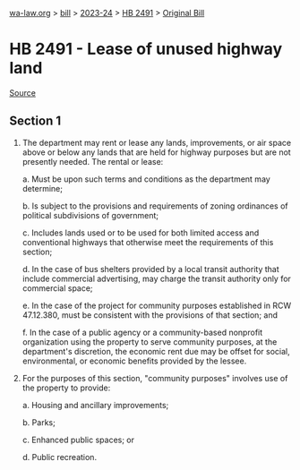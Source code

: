 [wa-law.org](/) > [bill](/bill/) > [2023-24](/bill/2023-24/) > [HB 2491](/bill/2023-24/hb/2491/) > [Original Bill](/bill/2023-24/hb/2491/1/)

# HB 2491 - Lease of unused highway land

[Source](http://lawfilesext.leg.wa.gov/biennium/2023-24/Pdf/Bills/House%20Bills/2491.pdf)

## Section 1
1. The department may rent or lease any lands, improvements, or air space above or below any lands that are held for highway purposes but are not presently needed. The rental or lease:

    a. Must be upon such terms and conditions as the department may determine;

    b. Is subject to the provisions and requirements of zoning ordinances of political subdivisions of government;

    c. Includes lands used or to be used for both limited access and conventional highways that otherwise meet the requirements of this section;

    d. In the case of bus shelters provided by a local transit authority that include commercial advertising, may charge the transit authority only for commercial space;

    e. In the case of the project for community purposes established in RCW 47.12.380, must be consistent with the provisions of that section; and

    f. In the case of a public agency or a community-based nonprofit organization using the property to serve community purposes, at the department's discretion, the economic rent due may be offset for social, environmental, or economic benefits provided by the lessee.

2. For the purposes of this section, "community purposes" involves use of the property to provide:

    a. Housing and ancillary improvements;

    b. Parks;

    c. Enhanced public spaces; or

    d. Public recreation.
